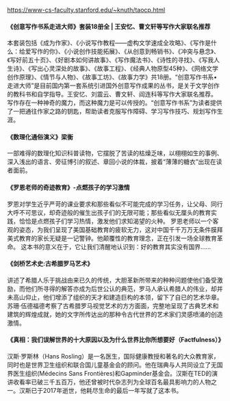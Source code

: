 https://www-cs-faculty.stanford.edu/~knuth/taocp.html

#### 《创意写作书系走进大师》套装18册全 | 王安忆、曹文轩等写作大家联名推荐
本套装包括《成为作家》、《小说写作教程——虚构文学速成全攻略》、《写作是什么：给爱写作的你》、《小说创作技能拓展》、《从创意到畅销书》、《冲突与悬念》、《写好前五十页》、《好剧本如何讲故事》、《写作魔法书》、《诗性的寻找》、《写我人生诗》、《写出心灵深处的故事》、《故事工程》、《经典人物原型45种》、《网络文学创作原理》、《情节与人物》、《故事工坊》、《故事力学》共18册。“创意写作书系•走进大师”是目前国内第一套系统引进国外创意写作成果的丛书，是关于文学创作的教科书和自学指导。王安忆、刘震云、曹文轩、阎连科等写作大家联名推荐。
写作存在一种神奇的魔力，而这种魔力是可以传授的。“创意写作书系”为读者提供了一把通往作家之路的钥匙，帮助读者克服写作障碍、学习写作技巧、规划写作生涯。

#### 《数理化通俗演义》梁衡
一部难得的数理化知识科普读物，它摆脱了苦读的枯燥乏味，以栩栩如生的事例、深入浅出的语言、旁征博引的叙述、章回小说的体裁，披着“薄薄的糖衣”出现在读者面前。

#### 《罗恩老师的奇迹教育》-点燃孩子的学习激情
罗恩对学生近乎严苛的课业要求和那些看似不可能完成的学习任务，让父母、同行大呼不可思议，却奇迹般的催生出孩子们的无限可能；那些看似无厘头的教育实践，恰恰是点燃孩子们学习热情，激发他们求知渴望的火种。
罗恩老师以一个客观的姿态，为我们呈现了美国基础教育的疲软无力，这对中国千千万万无条件膜拜美式教育的家长无疑是一记警钟。他颠覆性的教育理念，正在引发一场全球教育革命。
这本书的意义在于，它让我们清醒地认识到：好的教育其实没有国界......

#### 《剑桥艺术史:古希腊罗马艺术》
讲述了希腊人乐于挑战由来已久的传统，大胆革新所带来的种种问题使他们备受激励，而他们所寻得的解答亦成为后世公认的典范，罗马人承认希腊人的伟业，却并未高山仰止，他们增添了组织的天才和建造巨构的本领，留下了自已的艺术华章。苏珊·伍德福德考察了古希腊罗马视觉艺术的方方面面，完整地呈现了古典艺术和建筑的辉煌成就，她的文字所传达出的那种令古代世界的艺术家们灵感喷涌的创造激情。

#### 《真相：我们误解世界的十大原因以及为什么世界比你所想要好（Factfulness）》
汉斯·罗斯林（Hans Rosling）是一名医生，国际健康教授和著名的大众教育家，同时也是世界卫生组织和联合国儿童基金会的顾问。他在瑞典与人共同设立了无国界医生组织(Médecins Sans Frontières)和Gapminder基金会。汉斯在TED的演讲收看率已破三千五百万，他还曾被时代杂志列为全球百名最具影响力的人物之一。汉斯已于2017年逝世，他耗尽生命的最后一年写就了这本书。
